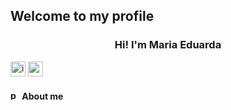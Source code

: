 ## Welcome to my profile 
<h3 align="center">Hi! I'm Maria Eduarda</h3>

<p align="center">
<div>
<a href = "https://instagram.com/_duudafs"><img width="24" height="24" src="https://img.icons8.com/color-pixels/32/instagram-new.png" alt="instagram-new"></a>
<a href = "mailto:dudascomparin@gmail.com"><img width="24" height="24" src="https://img.icons8.com/color-pixels/32/gmail-new.png" alt="gmail-new"></a>
</div>
</p>
<h4><img width="15" height="15" src="https://img.icons8.com/tiny-glyph/16/F25081/person-male.png" alt="person-male"/>  About me</h4>
